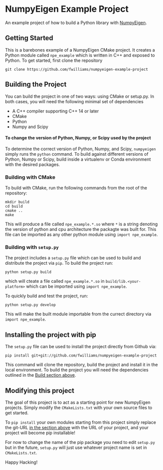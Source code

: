 # NumpyEigen Example Project
An example project of how to build a Python library with [NumpyEigen](https://github.com/fwilliams/numpyeigen). 

## Getting Started
This is a barebones example of a NumpyEigen CMake project. It creates a Python module called `npe_example` which is written in C++ and exposed to Python. To get started, first clone the repository
```
git clone https://github.com/fwilliams/numpyeigen-example-project
```

## Building the Project
You can build the project in one of two ways: using CMake or setup.py. In both cases, you will need the following minimal set of dependencies
 - A C++ compiler supporting C++ 14 or later
 - CMake
 - Python
 - Numpy and Scipy
 
#### To change the version of Python, Numpy, or Scipy used by the project
To determine the correct version of Python, Numpy, and Scipy, `numpyeigen` simply runs the `python` command. To build against different versions of Python, Numpy or Scipy, build inside a virtualenv or Conda environment with the desired packages.

### Building with CMake
To build with CMake, run the following commands from the root of the repository:
```
mkdir build
cd build
cmake ..
make 
```

This will produce a file called `npe_example.*.so` where `*` is a string denoting the version of python and cpu architecture the packagte was built for. This file can be imported as any other python module using `import npe_example`.

### Building with `setup.py`
The project includes a `setup.py` file which can be used to build and distribute the project via `pip`. To build the project run:
```
python setup.py build
```
which will cteate a file called `npe_example.*.so` in `build/lib.<your-platform>` which can be imported using `import npe_example`. 

To quickly build and test the project, run:
```
python setup.py develop
```

This will make the built module importable from the currect directory via `import npe_example`.

## Installing the project with pip
The `setup.py` file can be used to install the project directly from Github via:
```
pip install git+git://github.com/fwilliams/numpyeigen-example-project
```
This command will clone the repository, build the project and install it in the local environment. To build the project you will need the dependencies outlined in the [Build section above](#building-the-project).


## Modifying this project

The goal of this project is to act as a starting point for new NumpyEigen projects. Simply modify the `CMakeLists.txt` with your own source files to get started.

To `pip install`  your own modules starting from this project simply replace the git-URL [in the section above](#installing-the-project-with-pip) with the URL of your project, and your project will become pip installable!

For now to change the name of the pip package you need to edit `setup.py` but in the future, `setup.py` will just use whatever project name is set in `CMakeLists.txt`.

Happy Hacking!


